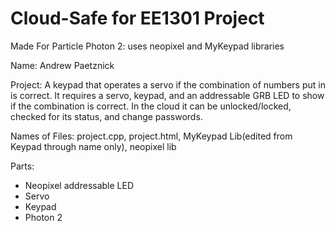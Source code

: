# Cloud-Safe for EE1301 Project

Made For Particle Photon 2: uses neopixel and MyKeypad libraries

Name: Andrew Paetznick

Project: A keypad that operates a servo if the combination of numbers put in is correct. It
requires a servo, keypad, and an addressable GRB LED to show if the combination is correct. In the cloud it can be
unlocked/locked, checked for its status, and change passwords.

Names of Files: project.cpp, project.html, MyKeypad Lib(edited from Keypad through name only), neopixel lib

Parts:
- Neopixel addressable LED
- Servo
- Keypad
- Photon 2
